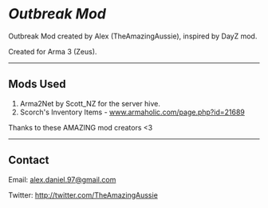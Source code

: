***Outbreak Mod***
================

Outbreak Mod created by Alex (TheAmazingAussie), inspired by DayZ mod.

Created for Arma 3 (Zeus).

--------------------------
Mods Used
--------------------------

 1. Arma2Net by Scott_NZ for the server hive.
 2. Scorch's Inventory Items - www.armaholic.com/page.php?id=21689

Thanks to these AMAZING mod creators <3

--------------------------
Contact
--------------------------

Email: alex.daniel.97@gmail.com

Twitter: http://twitter.com/TheAmazingAussie

